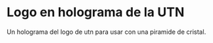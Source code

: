 # Logo en holograma de la UTN 

Un holograma del logo de utn para usar con una piramide de cristal.
